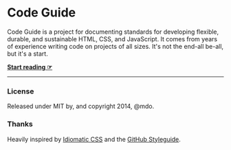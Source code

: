 # Code Guide

Code Guide is a project for documenting standards for developing flexible, durable, and sustainable HTML, CSS, and JavaScript. It comes from years of experience writing code on projects of all sizes. It's not the end-all be-all, but it's a start.

**[Start reading ☞](http://lightburn.github.io/code-guide)**

---

### License

Released under MIT by, and copyright 2014, @mdo.

### Thanks

Heavily inspired by [Idiomatic CSS](https://github.com/necolas/idiomatic-css) and the [GitHub Styleguide](http://github.com/styleguide).
